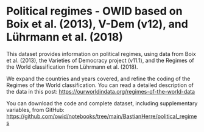 # Political regimes - OWID based on Boix et al. (2013), V-Dem (v12), and Lührmann et al. (2018)

This dataset provides information on political regimes, using data from Boix et al. (2013), the Varieties of Democracy project (v11.1), and the Regimes of the World classification from Lührmann et al. (2018).

We expand the countries and years covered, and refine the coding of the Regimes of the World classification. You can read a detailed description of the data in this post: https://ourworldindata.org/regimes-of-the-world-data

You can download the code and complete dataset, including supplementary variables, from GitHub: https://github.com/owid/notebooks/tree/main/BastianHerre/political_regimes